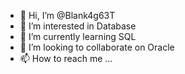 - 👋 Hi, I’m @Blank4g63T
- 👀 I’m interested in Database
- 🌱 I’m currently learning SQL
- 💞️ I’m looking to collaborate on Oracle
- 📫 How to reach me ...

<!---
Blank4g63T/Blank4g63T is a ✨ special ✨ repository because its `README.md` (this file) appears on your GitHub profile.
You can click the Preview link to take a look at your changes.
--->
